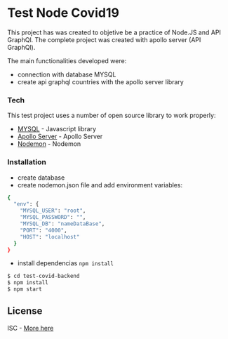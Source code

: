# Test Node Covid19

This project has was created to objetive be a practice of Node.JS and API GraphQl.
The complete project was created with apollo server (API GraphQl).

The main functionalities developed were:

- connection with database MYSQL
- create api graphql countries with the apollo server library

### Tech

This test project uses a number of open source library to work properly:

- [MYSQL](https://www.npmjs.com/package/mysql) - Javascript library
- [Apollo Server](https://www.apollographql.com/docs/apollo-server/) - Apollo Server
- [Nodemon](https://nodemon.io/) - Nodemon

### Installation

- create database
- create nodemon.json file and add environment variables:

```sh
{
  "env": {
    "MYSQL_USER": "root",
    "MYSQL_PASSWORD": "",
    "MYSQL_DB": "nameDataBase",
    "PORT": "4000",
    "HOST": "localhost"
  }
}
```

- install dependencias `npm install`

```sh
$ cd test-covid-backend
$ npm install
$ npm start
```

## License

ISC - [More here](https://www.isc.org/licenses/)

